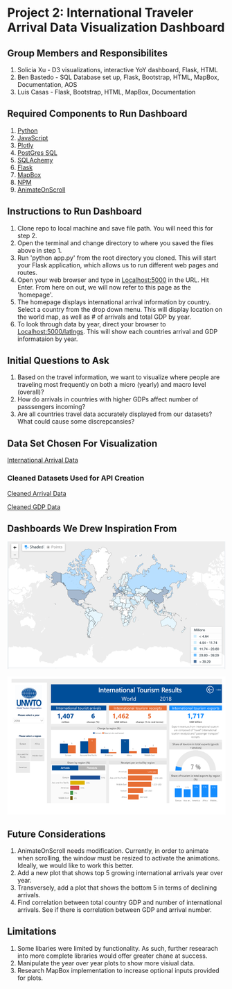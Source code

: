 # Project 2: International Traveler Arrival Data Visualization Dashboard

## Group Members and Responsibilites

1. Solicia Xu - D3 visualizations, interactive YoY dashboard, Flask, HTML
2. Ben Bastedo - SQL Database set up, Flask, Bootstrap, HTML, MapBox, Documentation, AOS
3. Luis Casas - Flask, Bootstrap, HTML, MapBox, Documentation

## Required Components to Run Dashboard

1. [Python](https://www.python.org/downloads/)
2. [JavaScript](https://www.javascript.com/)
3. [Plotly](https://plot.ly/)
4. [PostGres SQL](https://www.postgresql.org/)
5. [SQLAchemy](https://docs.sqlalchemy.org/en/13/)
6. [Flask](https://www.fullstackpython.com/flask.html)
7. [MapBox](https://www.mapbox.com/)
8. [NPM](https://www.npmjs.com/)
9. [AnimateOnScroll](https://github.com/michalsnik/aos#animations)

## Instructions to Run Dashboard

1. Clone repo to local machine and save file path. You will need this for step 2.
2. Open the terminal and change directory to where you saved the files above in step 1.
3. Run 'python app.py' from the root directory you cloned. This will start your Flask application, which allows us to run different web pages and routes.
4. Open your web browser and type in [Localhost:5000](Localhost:5000) in the URL. Hit Enter. From here on out, we will now refer to this page as the 'homepage'.
5. The homepage displays international arrival information by country. Select a country from the drop down menu. This will display location on the world map, as well as # of arrivals and total GDP by year.
6. To look through data by year, direct your browser to [Localhost:5000/latlngs](Localhost:5000/latlngs). This will show each countries arrival and GDP informataion by year.

## Initial Questions to Ask

1. Based on the travel information, we want to visualize where people are traveling most frequently on both a micro (yearly) and macro level (overall)?
2. How do arrivals in countries with higher GDPs affect number of passsengers incoming?
3. Are all countries travel data accurately displayed from our datasets? What could cause some discrepcansies?

## Data Set Chosen For Visualization

[International Arrival Data](https://data.worldbank.org/indicator/ST.INT.ARVL?view=map)

### Cleaned Datasets Used for API Creation

[Cleaned Arrival Data](static/cleaned_data/ArrivalCleaned.csv)

[Cleaned GDP Data](static/cleaned_data/Clean_InterGDP.csv)

## Dashboards We Drew Inspiration From

![Dashboard page](static/readme_png/Picture1.png)

![Dashboard page](static/readme_png/Picture3.png)

## Future Considerations

1. AnimateOnScroll needs modification. Currently, in order to animate when scrolling, the window must be resized to activate the animations. Ideally, we would like to work this better.
2. Add a new plot that shows top 5 growing international arrivals year over year.
3. Transversely, add a plot that shows the bottom 5 in terms of declining arrivals.
4. Find correlation between total country GDP and number of international arrivals. See if there is correlation between GDP and arrival number.

## Limitations

1. Some libaries were limited by functionality. As such, further researach into more complete libraries would offer greater chane at success.
2. Manipulate the year over year plots to show more visiual data.
3. Research MapBox implementation to increase optional inputs provided for plots.